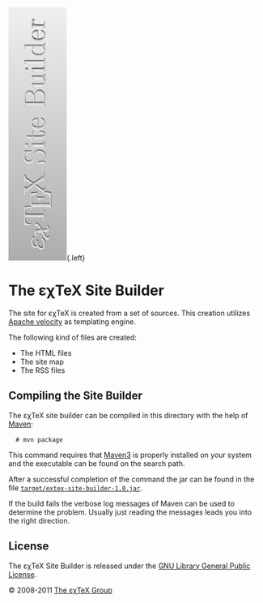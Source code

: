 ![](src/images/ExTeX-site-builder-side.png){.left}

The εχTeX Site Builder
==================================

The site for εχTeX is created from a set of sources. This
creation utilizes [Apache velocity](http://velocity.apache.org) as
templating engine.

The following kind of files are created:

-   The HTML files
-   The site map
-   The RSS files

Compiling the Site Builder
--------------------------

The εχTeX site builder can be compiled in this directory
with the help of [Maven](http://maven.apache.org):

      # mvn package

This command requires that [Maven3](http://maven.apache.org) is properly
installed on your system and the executable can be found on the search
path.

After a successful completion of the command the jar can be found in the
file
[`target/extex-site-builder-1.0.jar`](target/extex-site-builder-1.0.jar).

If the build fails the verbose log messages of Maven can be used to
determine the problem. Usually just reading the messages leads you into
the right direction.

License
-------

The εχTeX Site Builder is released under the [GNU Library
General Public License](LICENSE.html).

© 2008-2011 [The εχTeX Group](mailto:extex@dante.de)
